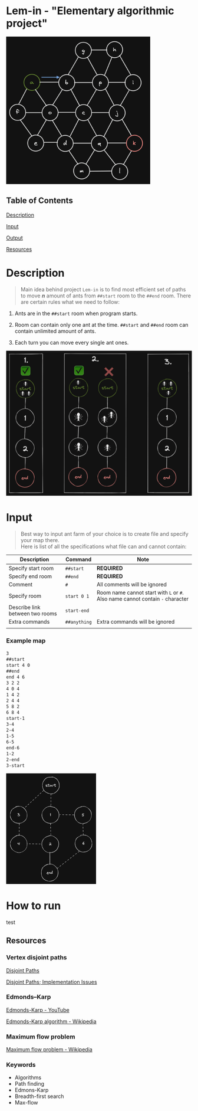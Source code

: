 <!-- Lem-in gif or any banner picture -->
# Lem-in - "Elementary algorithmic project"

<img src="./README/pics/banner_gif.gif" alt="Banner Gif" height="400">

## Table of Contents

[Description](#description)

[Input](#input)

[Output](#output)

<!-- [How to run](##HowToRun) -->

[Resources](#resources)


<!-- <p align="left"><img src="./README/pics/score.jpg" height="150" /></p> -->
# Description

> Main idea behind project `Lem-in` is to find most efficient set of paths to move ***n*** amount of ants from `##start` room to the `##end` room. There are certain rules what we need to follow:

1. Ants are in the `##start` room when program starts.

2. Room can contain only one ant at the time. `##start` and `##end` room can contain unlimited amount of ants.


3. Each turn you can move every single ant ones.

<img src="./README/pics/rules_gif.gif" alt="example pic" >

# Input

> Best way to input ant farm of your choice is to create file and specify your map there.<br>
>Here is list of all the specifications what file can and cannot contain:

| Description | Command | Note |
| --- | --- | --- |
| Specify start room | `##start` | **REQUIRED** |
| Specify end room | `##end` | **REQUIRED**  |
| Comment | `#` | All comments will be ignored  |
| Specify room | `start 0 1` | Room name cannot start with `L` or `#`. Also name cannot contain `-` character |
| Describe link between two rooms | `start-end` |  |
| Extra commands | `##anything` |  Extra commands will be ignored |
|  |  |  |

### Example map

``` text
3
##start
start 4 0
##end
end 4 6
3 2 2
4 0 4
1 4 2
2 4 4
5 8 2
6 8 4
start-1
3-4
2-4
1-5
6-5
end-6
1-2
2-end
3-start
```

<p align="left"><img src="./README/pics/example_map.png" height="300" /></p>

# How to run

test

## Resources

### Vertex disjoint paths

[Disjoint Paths](https://matthewdaws.github.io/blog/2015-06-08-Paths.html)

[Disjoint Paths; Implementation Issues](https://matthewdaws.github.io/blog/2015-06-15-Paths-Implementation.html)

### Edmonds–Karp

[Edmonds-Karp - YouTube](https://www.youtube.com/watch?v=RppuJYwlcI8&ab_channel=WilliamFiset)

[Edmonds-Karp algorithm - Wikipedia](https://en.wikipedia.org/wiki/Edmonds%E2%80%93Karp_algorithm)

### Maximum flow problem

[Maximum flow problem - Wikipedia](https://en.wikipedia.org/wiki/Maximum_flow_problem)

### Keywords

- Algorithms
- Path finding
- Edmons-Karp
- Breadth-first search
- Max-flow
